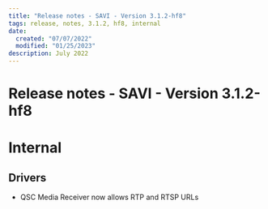 ```yaml
---
title: "Release notes - SAVI - Version 3.1.2-hf8"
tags: release, notes, 3.1.2, hf8, internal
date:
  created: "07/07/2022"
  modified: "01/25/2023"
description: July 2022
---
```


# Release notes - SAVI - Version 3.1.2-hf8

# Internal
## Drivers
* QSC Media Receiver now allows RTP and RTSP URLs
